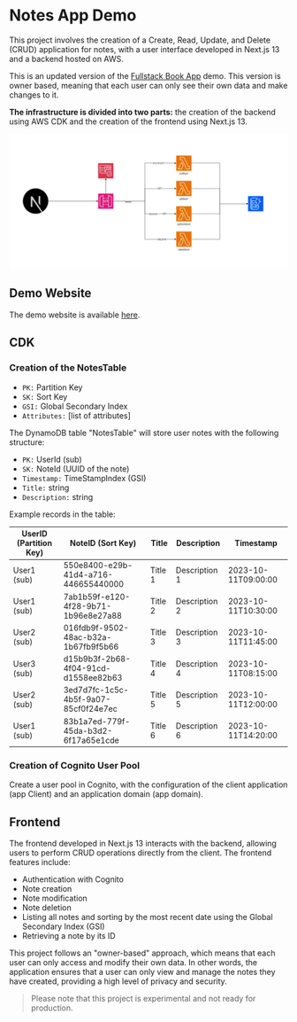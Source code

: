 # Notes App Demo

This project involves the creation of a Create, Read, Update, and Delete (CRUD) application for notes, with a user interface developed in Next.js 13 and a backend hosted on AWS. 

This is an updated version of the [Fullstack Book App](https://github.com/jer-nc/fullstack-book-crud-cdk-nextjs13) demo. This version is owner based, meaning that each user can only see their own data and make changes to it.

**The infrastructure is divided into two parts:** the creation of the backend using AWS CDK and the creation of the frontend using Next.js 13.

![](frontend/public/assets/cdk-crud-books-nextj13.webp)

## Demo Website

The demo website is available [here](https://main.d31bb2ix4eqyp8.amplifyapp.com/).

## CDK

### Creation of the NotesTable

- `PK:` Partition Key
- `SK:` Sort Key
- `GSI:` Global Secondary Index
- `Attributes:` [list of attributes]

The DynamoDB table "NotesTable" will store user notes with the following structure:

- `PK:` UserId (sub)
- `SK:` NoteId (UUID of the note)
- `Timestamp:` TimeStampIndex (GSI)
- `Title:` string
- `Description:` string

Example records in the table:

| UserID (Partition Key) | NoteID (Sort Key) | Title    | Description  | Timestamp            |
| ----------------------- | ----------------- | -------- | ------------ | --------------------- |
| User1 (sub)            | 550e8400-e29b-41d4-a716-446655440000 | Title 1  | Description 1 | 2023-10-11T09:00:00 |
| User1 (sub)            | 7ab1b59f-e120-4f28-9b71-1b96e8e27a88 | Title 2  | Description 2 | 2023-10-11T10:30:00 |
| User2 (sub)            | 016fdb9f-9502-48ac-b32a-1b67fb9f5b66 | Title 3  | Description 3 | 2023-10-11T11:45:00 |
| User3 (sub)            | d15b9b3f-2b68-4f04-91cd-d1558ee82b63 | Title 4  | Description 4 | 2023-10-11T08:15:00 |
| User2 (sub)            | 3ed7d7fc-1c5c-4b5f-9a07-85cf0f24e7ec | Title 5  | Description 5 | 2023-10-11T12:00:00 |
| User1 (sub)            | 83b1a7ed-779f-45da-b3d2-6f17a65e1cde | Title 6  | Description 6 | 2023-10-11T14:20:00 |

### Creation of Cognito User Pool

Create a user pool in Cognito, with the configuration of the client application (app Client) and an application domain (app domain).

## Frontend

The frontend developed in Next.js 13 interacts with the backend, allowing users to perform CRUD operations directly from the client. The frontend features include:

- Authentication with Cognito
- Note creation
- Note modification
- Note deletion
- Listing all notes and sorting by the most recent date using the Global Secondary Index (GSI)
- Retrieving a note by its ID

This project follows an "owner-based" approach, which means that each user can only access and modify their own data. In other words, the application ensures that a user can only view and manage the notes they have created, providing a high level of privacy and security.

> Please note that this project is experimental and not ready for production.
